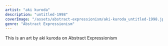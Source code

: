 ```yaml
---
artist: "aki kuroda"
description: "untitled-1998"
coverImage: "/assets/abstract-expressionism/aki-kuroda_untitled-1998.jpg"
genre: "Abstract Expressionism"
---
```

This is an art by aki kuroda on Abstract Expressionism

